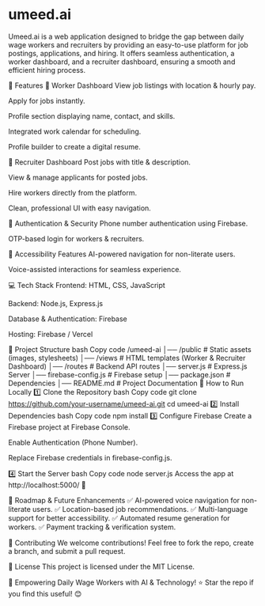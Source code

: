 # umeed.ai
Umeed.ai is a web application designed to bridge the gap between daily wage workers and recruiters by providing an easy-to-use platform for job postings, applications, and hiring. It offers seamless authentication, a worker dashboard, and a recruiter dashboard, ensuring a smooth and efficient hiring process. 

🚀 Features
🔹 Worker Dashboard
View job listings with location & hourly pay.

Apply for jobs instantly.

Profile section displaying name, contact, and skills.

Integrated work calendar for scheduling.

Profile builder to create a digital resume.

🔹 Recruiter Dashboard
Post jobs with title & description.

View & manage applicants for posted jobs.

Hire workers directly from the platform.

Clean, professional UI with easy navigation.

🔹 Authentication & Security
Phone number authentication using Firebase.

OTP-based login for workers & recruiters.

🔹 Accessibility Features
AI-powered navigation for non-literate users.

Voice-assisted interactions for seamless experience.

💻 Tech Stack
Frontend: HTML, CSS, JavaScript

Backend: Node.js, Express.js

Database & Authentication: Firebase

Hosting: Firebase / Vercel

📂 Project Structure
bash
Copy code
/umeed-ai
│── /public                # Static assets (images, stylesheets)
│── /views                 # HTML templates (Worker & Recruiter Dashboard)
│── /routes                # Backend API routes
│── server.js              # Express.js Server
│── firebase-config.js     # Firebase setup
│── package.json           # Dependencies
│── README.md              # Project Documentation
🎯 How to Run Locally
1️⃣ Clone the Repository
bash
Copy code
git clone https://github.com/your-username/umeed-ai.git
cd umeed-ai
2️⃣ Install Dependencies
bash
Copy code
npm install
3️⃣ Configure Firebase
Create a Firebase project at Firebase Console.

Enable Authentication (Phone Number).

Replace Firebase credentials in firebase-config.js.

4️⃣ Start the Server
bash
Copy code
node server.js
Access the app at http://localhost:5000/ 🚀

📌 Roadmap & Future Enhancements
✅ AI-powered voice navigation for non-literate users.
✅ Location-based job recommendations.
✅ Multi-language support for better accessibility.
✅ Automated resume generation for workers.
✅ Payment tracking & verification system.

🤝 Contributing
We welcome contributions! Feel free to fork the repo, create a branch, and submit a pull request.

📜 License
This project is licensed under the MIT License.

🚀 Empowering Daily Wage Workers with AI & Technology!
⭐ Star the repo if you find this useful! 😊
